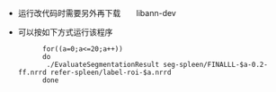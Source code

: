 + 运行改代码时需要另外再下载　　libann-dev
+ 可以按如下方式运行该程序

			for((a=0;a<=20;a++))
			do
			 ./EvaluateSegmentationResult seg-spleen/FINALLL-$a-0.2-ff.nrrd refer-spleen/label-roi-$a.nrrd
			done
	